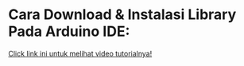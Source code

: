 # Cara Download & Instalasi Library Pada Arduino IDE:

[Click link ini untuk melihat video tutorialnya!](https://www.youtube.com/watch?v=tMtfEpyO2FM&list=PLy3VBpgdBFy6QVOCj-ix_WwMahYYBEswy&index=6)
